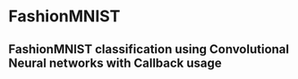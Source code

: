 # FashionMNIST
## FashionMNIST classification using Convolutional Neural networks with Callback usage
